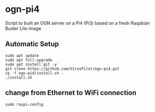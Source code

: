 # ogn-pi4
Script to built an OGN server on a Pi4 (Pi3) based on a fresh Raspbian Buster Lite image
## Automatic Setup
```
sudo apt update
sudo apt full-upgrade
sudo apt install git -y
git clone https://github.com/VirusPilot/ogn-pi4.git
cp -f ogn-pi4/install.sh .
./install.sh
```
## change from Ethernet to WiFi connection
```
sudo raspi-config
```
